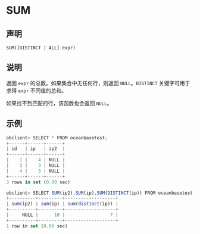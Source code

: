 SUM 
========================



声明 
-----------------------

```unknow
SUM([DISTINCT | ALL] expr)
```



说明 
-----------------------

返回 `expr` 的总数。如果集合中无任何行，则返回 `NULL`。`DISTINCT` 关键字可用于求得 `expr` 不同值的总和。

如果找不到匹配的行，该函数也会返回 `NULL`。

示例 
-----------------------

```javascript
obclient> SELECT * FROM oceanbasetest;
+------+------+------+
| id   | ip   | ip2  |
+------+------+------+
|    1 |    4 | NULL |
|    3 |    3 | NULL |
|    4 |    3 | NULL |
+------+------+------+
3 rows in set (0.00 sec)

obclient> SELECT SUM(ip2),SUM(ip),SUM(DISTINCT(ip)) FROM oceanbasetest;
+----------+---------+-------------------+
| sum(ip2) | sum(ip) | sum(distinct(ip)) |
+----------+---------+-------------------+
|     NULL |      10 |                 7 |
+----------+---------+-------------------+
1 row in set (0.00 sec)
```


